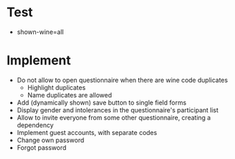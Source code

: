 # Test
- shown-wine=all

# Implement
- Do not allow to open questionnaire when there are wine code duplicates
    - Highlight duplicates
    - Name duplicates are allowed
- Add (dynamically shown) save button to single field forms
- Display gender and intolerances in the questionnaire's participant list 
- Allow to invite everyone from some other questionnaire, creating a dependency
- Implement guest accounts, with separate codes
- Change own password
- Forgot password